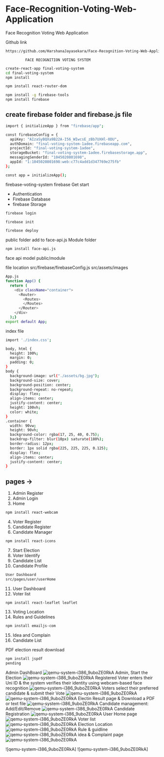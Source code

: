# Face-Recognition-Voting-Web-Application
Face Recognition Voting Web Application

Github link 
```bash
https://github.com/HarshanaJayasekara/Face-Recognition-Voting-Web-Application
```

             FACE RECOGNITION VOTING SYSTEM

```bash
create-react-app final-voting-system
cd final-voting-system
npm install
```
```bash
npm install react-router-dom
```
```bash
npm install -g firebase-tools
npm install firebase
```

## create firebase folder and firebase.js file
```bash
import { initializeApp } from "firebase/app";

const firebaseConfig = {
  apiKey: "AIzaSyBQXa9B22A-I56_WIwcsE_zBb7UXHl-0DU",
  authDomain: "final-voting-system-1adee.firebaseapp.com",
  projectId: "final-voting-system-1adee",
  storageBucket: "final-voting-system-1adee.firebasestorage.app",
  messagingSenderId: "1045020801698",
  appId: "1:1045020801698:web:c77c4add1d347769e275fb"
};

const app = initializeApp();
```
firebase-voting-system
firebase Get start
* Authentication
* Firebase Database
* firebase Storage

```bash
firebase login
```
```bash
firebase init
```
```bash
firebase deploy
```
public folder add to face-api.js Module folder
```bash
npm install face-api.js
```
face api model
public/module

file location
src/firebase/firebaseConfig.js
src/assets/images

```bash
App.js
function App() {
  return (
    <div className="container">
      <Router>
        <Routes>
        </Routes>
      </Router>
    </div>
  );}
export default App;
```
index file 
```bash
import './index.css';
```
```bash
body, html {
  height: 100%;
  margin: 0;
  padding: 0;
}
body {
  background-image: url("./assets/bg.jpg");
  background-size: cover;
  background-position: center;
  background-repeat: no-repeat;
  display: flex;
  align-items: center;
  justify-content: center;
  height: 100vh;
  color: white;
}
.container {
  width: 90vw;
  height: 90vh;
  background-color: rgba(17, 25, 40, 0.75);
  backdrop-filter: blur(10px) saturate(180%);
  border-radius: 12px;
  border: 1px solid rgba(225, 225, 225, 0.125);
  display: flex;
  align-items: center;
  justify-content: center; 
}
```
## pages ->
1. Admin Register
2. Admin Login
3. Home 
```bash
npm install react-webcam
```
4. Voter Register
5. Candidate Register
6. Candidate Manager

```bash
npm install react-icons
```
7. Start Election
8. Voter Identify
9. Candidate List
10. Candidate Profile

```bash
User Dashboard
src/pages/user/userHome
```

11. User Dashboard
12. Voter list

```bash
npm install react-leaflet leaflet
```
13. Voting Location
14. Rules and Guidelines

```bash
npm install emailjs-com
```
15. Idea and Complain 
16. Candidate List

PDF election result download
```bash
npm install jspdf
pending
```
Admin DashBoard
![qemu-system-i386_9uboZE0RkA](https://github.com/HarshanaJayasekara/Face-Recognition-Voting-Web-Application/blob/main/assets/Admin%20Page.png?raw=true)
Admin, Start the Election
![qemu-system-i386_9uboZE0RkA](https://github.com/HarshanaJayasekara/Face-Recognition-Voting-Web-Application/blob/main/assets/Election%20Start.png?raw=true)
Registered Voter enters their Uni ID & the system verifies their identity using webcam-based face recognition 
![qemu-system-i386_9uboZE0RkA](https://github.com/HarshanaJayasekara/Face-Recognition-Voting-Web-Application/blob/main/assets/Voter%20Scanning.png?raw=true)
Voters select their preferred candidate & submit their Vote
![qemu-system-i386_9uboZE0RkA](https://github.com/HarshanaJayasekara/Face-Recognition-Voting-Web-Application/blob/main/assets/Candidate%20list.png?raw=true)
![qemu-system-i386_9uboZE0RkA](https://github.com/HarshanaJayasekara/Face-Recognition-Voting-Web-Application/blob/main/assets/Candidate%20Profile.png?raw=true)
Electin Result page & Download a PDF or text file
![qemu-system-i386_9uboZE0RkA](https://github.com/HarshanaJayasekara/Face-Recognition-Voting-Web-Application/blob/main/assets/Election%20Result.png?raw=true)
Candidate management: Add/Edit/Remove
![qemu-system-i386_9uboZE0RkA](https://github.com/HarshanaJayasekara/Face-Recognition-Voting-Web-Application/blob/main/assets/Candidate%20Manage.png?raw=true)
Candidate Registration 
![qemu-system-i386_9uboZE0RkA](https://github.com/HarshanaJayasekara/Face-Recognition-Voting-Web-Application/blob/main/assets/Candidate%20Manage.png?raw=true)
User Home page
![qemu-system-i386_9uboZE0RkA](https://github.com/HarshanaJayasekara/Face-Recognition-Voting-Web-Application/blob/main/assets/User%20Home%20page.png?raw=true)
Voter list 
![qemu-system-i386_9uboZE0RkA](https://github.com/HarshanaJayasekara/Face-Recognition-Voting-Web-Application/blob/main/assets/Voter%20list.png?raw=true)
Election Location
![qemu-system-i386_9uboZE0RkA](https://github.com/HarshanaJayasekara/Face-Recognition-Voting-Web-Application/blob/main/assets/Elaction%20Lcation.png?raw=true)
Rule & guidline 
![qemu-system-i386_9uboZE0RkA](https://github.com/HarshanaJayasekara/Face-Recognition-Voting-Web-Application/blob/main/assets/Rules%20page.png?raw=true)
idea & Complaint page
![qemu-system-i386_9uboZE0RkA](https://github.com/HarshanaJayasekara/Face-Recognition-Voting-Web-Application/blob/main/assets/Idea%20&%20complaine.png?raw=true)

![qemu-system-i386_9uboZE0RkA]
![qemu-system-i386_9uboZE0RkA]

